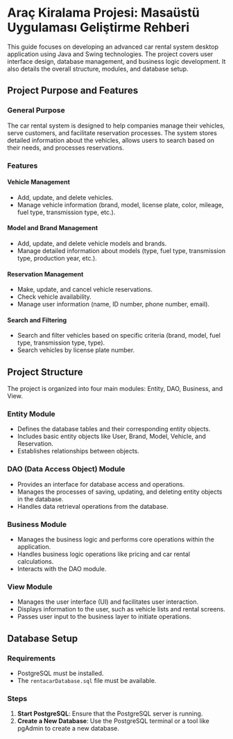 # Araç Kiralama Projesi: Masaüstü Uygulaması Geliştirme Rehberi

This guide focuses on developing an advanced car rental system desktop application using Java and Swing technologies. The project covers user interface design, database management, and business logic development. It also details the overall structure, modules, and database setup.

## Project Purpose and Features

### General Purpose
The car rental system is designed to help companies manage their vehicles, serve customers, and facilitate reservation processes. The system stores detailed information about the vehicles, allows users to search based on their needs, and processes reservations.

### Features

#### Vehicle Management
- Add, update, and delete vehicles.
- Manage vehicle information (brand, model, license plate, color, mileage, fuel type, transmission type, etc.).

#### Model and Brand Management
- Add, update, and delete vehicle models and brands.
- Manage detailed information about models (type, fuel type, transmission type, production year, etc.).

#### Reservation Management
- Make, update, and cancel vehicle reservations.
- Check vehicle availability.
- Manage user information (name, ID number, phone number, email).

#### Search and Filtering
- Search and filter vehicles based on specific criteria (brand, model, fuel type, transmission type, type).
- Search vehicles by license plate number.

## Project Structure

The project is organized into four main modules: Entity, DAO, Business, and View.

### Entity Module
- Defines the database tables and their corresponding entity objects.
- Includes basic entity objects like User, Brand, Model, Vehicle, and Reservation.
- Establishes relationships between objects.

### DAO (Data Access Object) Module
- Provides an interface for database access and operations.
- Manages the processes of saving, updating, and deleting entity objects in the database.
- Handles data retrieval operations from the database.

### Business Module
- Manages the business logic and performs core operations within the application.
- Handles business logic operations like pricing and car rental calculations.
- Interacts with the DAO module.

### View Module
- Manages the user interface (UI) and facilitates user interaction.
- Displays information to the user, such as vehicle lists and rental screens.
- Passes user input to the business layer to initiate operations.

## Database Setup

### Requirements
- PostgreSQL must be installed.
- The `rentacarDatabase.sql` file must be available.

### Steps

1. **Start PostgreSQL**: Ensure that the PostgreSQL server is running.
2. **Create a New Database**: Use the PostgreSQL terminal or a tool like pgAdmin to create a new database.
